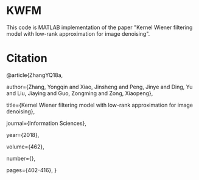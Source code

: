 # KWFM
This code is MATLAB implementation of the paper "Kernel Wiener filtering model with low-rank approximation for image denoising".


# Citation
@article{ZhangYQ18a,

  author={Zhang, Yongqin and Xiao, Jinsheng  and Peng, Jinye and Ding, Yu and Liu, Jiaying and Guo, Zongming and Zong, Xiaopeng},
  
  title={Kernel Wiener filtering model with low-rank approximation for image denoising},
  
  journal={Information Sciences},
  
  year={2018},
  
  volume={462},
  
  number={},
  
  pages={402-416},
}
